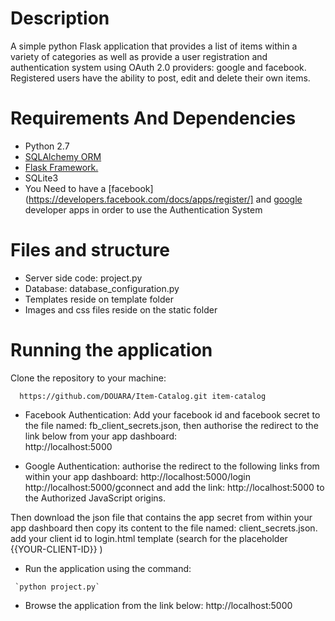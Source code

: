 # Description

A simple python Flask application that provides a list of items within a variety of categories as well as provide a user registration and authentication system using OAuth 2.0 providers: google and facebook. 
Registered users have the ability to post, edit and delete their own items.

# Requirements And Dependencies

- Python 2.7 
- [SQLAlchemy ORM](http://docs.sqlalchemy.org/en/latest/intro.html)
- [Flask Framework.](http://flask.pocoo.org/docs/1.0/installation/)
- SQLite3
- You Need to have a [facebook](https://developers.facebook.com/docs/apps/register/] and [google](https://console.developers.google.com/flows/enableapi?apiid=fitness) developer apps in order to use the Authentication System

# Files and structure
- Server side code: project.py
- Database: database_configuration.py
- Templates reside on template folder
- Images and css files reside on the static folder 

# Running the application 
Clone the repository to your machine: 
```
  https://github.com/DOUARA/Item-Catalog.git item-catalog
```
- Facebook Authentication: Add your facebook id and facebook secret to the file named: fb_client_secrets.json, then authorise the redirect to the link below from your app dashboard:  
           http://localhost:5000

 - Google Authentication: authorise the redirect to the following links from within your app dashboard: 
           http://localhost:5000/login
           http://localhost:5000/gconnect
and add the link:    http://localhost:5000 to  the Authorized JavaScript origins.

Then download the json file that contains the app secret from within your app dashboard then copy its content to the file named: client_secrets.json. 
add your client id to login.html template (search for the placeholder {{YOUR-CLIENT-ID}} )

- Run the application using the command: 
```
 `python project.py` 
```
- Browse the application from the link below: http://localhost:5000 
